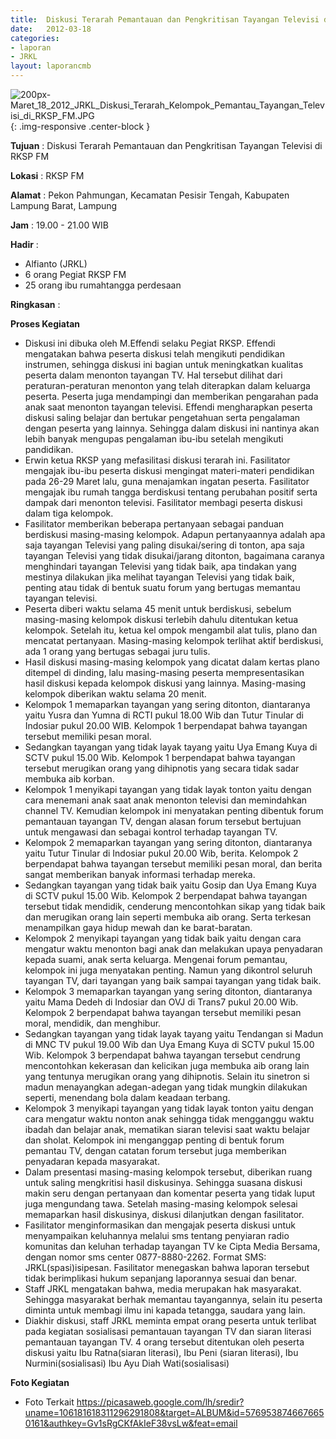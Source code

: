 ```yaml
---	
title: 	Diskusi Terarah Pemantauan dan Pengkritisan Tayangan Televisi di RKSP FM
date: 	2012-03-18
categories:	
- laporan	
- JRKL	
layout: laporancmb	
---	
```

	
![200px-Maret_18_2012_JRKL_Diskusi_Terarah_Kelompok_Pemantau_Tayangan_Televisi_di_RKSP_FM.JPG](/uploads/200px-Maret_18_2012_JRKL_Diskusi_Terarah_Kelompok_Pemantau_Tayangan_Televisi_di_RKSP_FM.JPG){: .img-responsive .center-block }
	
**Tujuan** :	Diskusi Terarah Pemantauan dan Pengkritisan Tayangan Televisi di RKSP FM
	
**Lokasi** :	RKSP FM
	
**Alamat** : 	Pekon Pahmungan, Kecamatan Pesisir Tengah, Kabupaten Lampung Barat, Lampung
	
**Jam** :	19.00 - 21.00 WIB
	
**Hadir** :	
*	Alfianto (JRKL)
*	6 orang Pegiat RKSP FM
*	25 orang ibu rumahtangga perdesaan

**Ringkasan** :	

**Proses Kegiatan**
*	Diskusi ini dibuka oleh M.Effendi selaku Pegiat RKSP. Effendi mengatakan bahwa peserta diskusi telah mengikuti pendidikan instrumen, sehingga diskusi ini bagian untuk meningkatkan kualitas peserta dalam menonton tayangan TV. Hal tersebut dilihat dari peraturan-peraturan menonton yang telah diterapkan dalam keluarga peserta. Peserta juga mendampingi dan memberikan pengarahan pada anak saat menonton tayangan televisi. Effendi mengharapkan peserta diskusi saling belajar dan bertukar pengetahuan serta pengalaman dengan peserta yang lainnya. Sehingga dalam diskusi ini nantinya akan lebih banyak mengupas pengalaman ibu-ibu setelah mengikuti pandidikan.
*	Erwin ketua RKSP yang mefasilitasi diskusi terarah ini. Fasilitator mengajak ibu-ibu peserta diskusi mengingat materi-materi pendidikan pada 26-29 Maret lalu, guna menajamkan ingatan peserta. Fasilitator mengajak ibu rumah tangga berdiskusi tentang perubahan positif serta dampak dari menonton televisi. Fasilitator membagi peserta diskusi dalam tiga kelompok.
*	Fasilitator memberikan beberapa pertanyaan sebagai panduan berdiskusi masing-masing kelompok. Adapun pertanyaannya adalah apa saja tayangan Televisi yang paling disukai/sering di tonton, apa saja tayangan Televisi yang tidak disukai/jarang ditonton, bagaimana caranya menghindari tayangan Televisi yang tidak baik, apa tindakan yang mestinya dilakukan jika melihat tayangan Televisi yang tidak baik, penting atau tidak di bentuk suatu forum yang bertugas memantau tayangan televisi.
*	Peserta diberi waktu selama 45 menit untuk berdiskusi, sebelum masing-masing kelompok diskusi terlebih dahulu ditentukan ketua kelompok. Setelah itu, ketua kel ompok mengambil alat tulis, plano dan mencatat pertanyaan. Masing-masing kelompok terlihat aktif berdiskusi, ada 1 orang yang bertugas sebagai juru tulis.
*	Hasil diskusi masing-masing kelompok yang dicatat dalam kertas plano ditempel di dinding, lalu masing-masing peserta mempresentasikan hasil diskusi kepada kelompok diskusi yang lainnya. Masing-masing kelompok diberikan waktu selama 20 menit.
*	Kelompok 1 memaparkan tayangan yang sering ditonton, diantaranya yaitu Yusra dan Yumna di RCTI pukul 18.00 Wib dan Tutur Tinular di Indosiar pukul 20.00 WIB. Kelompok 1 berpendapat bahwa tayangan tersebut memiliki pesan moral.
*	Sedangkan tayangan yang tidak layak tayang yaitu Uya Emang Kuya di SCTV pukul 15.00 Wib. Kelompok 1 berpendapat bahwa tayangan tersebut merugikan orang yang dihipnotis yang secara tidak sadar membuka aib korban.
*	Kelompok 1 menyikapi tayangan yang tidak layak tonton yaitu dengan cara menemani anak saat anak menonton televisi dan memindahkan channel TV. Kemudian kelompok ini menyatakan penting dibentuk forum pemantauan tayangan TV, dengan alasan forum tersebut bertujuan untuk mengawasi dan sebagai kontrol terhadap tayangan TV.
*	Kelompok 2 memaparkan tayangan yang sering ditonton, diantaranya yaitu Tutur Tinular di Indosiar pukul 20.00 Wib, berita. Kelompok 2 berpendapat bahwa tayangan tersebut memiliki pesan moral, dan berita sangat memberikan banyak informasi terhadap mereka.
*	Sedangkan tayangan yang tidak baik yaitu Gosip dan Uya Emang Kuya di SCTV pukul 15.00 Wib. Kelompok 2 berpendapat bahwa tayangan tersebut tidak mendidik, cenderung mencontohkan sikap yang tidak baik dan merugikan orang lain seperti membuka aib orang. Serta terkesan menampilkan gaya hidup mewah dan ke barat-baratan.
*	Kelompok 2 menyikapi tayangan yang tidak baik yaitu dengan cara mengatur waktu menonton bagi anak dan melakukan upaya penyadaran kepada suami, anak serta keluarga. Mengenai forum pemantau, kelompok ini juga menyatakan penting. Namun yang dikontrol seluruh tayangan TV, dari tayangan yang baik sampai tayangan yang tidak baik.
*	Kelompok 3 memaparkan tayangan yang sering ditonton, diantaranya yaitu Mama Dedeh di Indosiar dan OVJ di Trans7 pukul 20.00 Wib. Kelompok 2 berpendapat bahwa tayangan tersebut memiliki pesan moral, mendidik, dan menghibur.
*	Sedangkan tayangan yang tidak layak tayang yaitu Tendangan si Madun di MNC TV pukul 19.00 Wib dan Uya Emang Kuya di SCTV pukul 15.00 Wib. Kelompok 3 berpendapat bahwa tayangan tersebut cendrung mencontohkan kekerasan dan kelicikan juga membuka aib orang lain yang tentunya merugikan orang yang dihipnotis. Selain itu sinetron si madun menayangkan adegan-adegan yang tidak mungkin dilakukan seperti, menendang bola dalam keadaan terbang.
*	Kelompok 3 menyikapi tayangan yang tidak layak tonton yaitu dengan cara mengatur waktu nonton anak sehingga tidak mengganggu waktu ibadah dan belajar anak, mematikan siaran televisi saat waktu belajar dan sholat. Kelompok ini menganggap penting di bentuk forum pemantau TV, dengan catatan forum tersebut juga memberikan penyadaran kepada masyarakat.
*	Dalam presentasi masing-masing kelompok tersebut, diberikan ruang untuk saling mengkritisi hasil diskusinya. Sehingga suasana diskusi makin seru dengan pertanyaan dan komentar peserta yang tidak luput juga mengundang tawa. Setelah masing-masing kelompok selesai memaparkan hasil diskusinya, diskusi dilanjutkan dengan fasilitator.
*	Fasilitator menginformasikan dan mengajak peserta diskusi untuk menyampaikan keluhannya melalui sms tentang penyiaran radio komunitas dan keluhan terhadap tayangan TV ke Cipta Media Bersama, dengan nomor sms center 0877-8880-2262. Format SMS: JRKL(spasi)isipesan. Fasilitator menegaskan bahwa laporan tersebut tidak berimplikasi hukum sepanjang laporannya sesuai dan benar.
*	Staff JRKL mengatakan bahwa, media merupakan hak masyarakat. Sehingga masyarakat berhak memantau tayangannya, selain itu peserta diminta untuk membagi ilmu ini kapada tetangga, saudara yang lain.
*	Diakhir diskusi, staff JRKL meminta empat orang peserta untuk terlibat pada kegiatan sosialisasi pemantauan tayangan TV dan siaran literasi pemantauan tayangan TV. 4 orang tersebut ditentukan oleh peserta diskusi yaitu Ibu Ratna(siaran literasi), Ibu Peni (siaran literasi), Ibu Nurmini(sosialisasi) Ibu Ayu Diah Wati(sosialisasi)

**Foto Kegiatan**
*	Foto Terkait https://picasaweb.google.com/lh/sredir?uname=106181618311296291808&target=ALBUM&id=5769538746676650161&authkey=Gv1sRgCKfAkIeF38vsLw&feat=email
